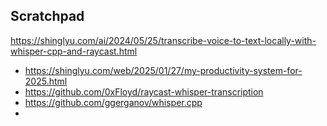 ## Scratchpad
https://shinglyu.com/ai/2024/05/25/transcribe-voice-to-text-locally-with-whisper-cpp-and-raycast.html
- https://shinglyu.com/web/2025/01/27/my-productivity-system-for-2025.html
- https://github.com/0xFloyd/raycast-whisper-transcription
- https://github.com/ggerganov/whisper.cpp
- 